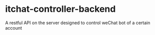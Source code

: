 # itchat-controller-backend
A restful API on the server designed to control weChat bot of a certain account
